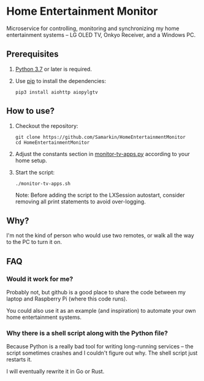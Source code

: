# Home Entertainment Monitor

Microservice for controlling, monitoring and synchronizing my home entertainment
systems – LG OLED TV, Onkyo Receiver, and a Windows PC.

## Prerequisites

1. [Python 3.7](https://www.python.org/downloads/) or later is required.

2. Use [pip](https://pypi.org/project/pip/) to install the dependencies:

   ```shell
   pip3 install aiohttp aiopylgtv
   ```

## How to use?

1. Checkout the repository:

   ```shell
   git clone https://github.com/Samarkin/HomeEntertainmentMonitor
   cd HomeEntertainmentMonitor
   ```

2. Adjust the constants section in [monitor-tv-apps.py](./monitor-tv-apps.py)
according to your home setup.

3. Start the script:

   ```shell
   ./monitor-tv-apps.sh
   ```

   Note: Before adding the script to the LXSession autostart, consider removing
   all print statements to avoid over-logging.

## Why?

I'm not the kind of person who would use two remotes, or walk all the way to the
PC to turn it on.

## FAQ

### Would it work for me?

Probably not, but github is a good place to share the code between my laptop and
Raspberry Pi (where this code runs).

You could also use it as an example (and inspiration) to automate your own home
entertainment systems.

### Why there is a shell script along with the Python file?

Because Python is a really bad tool for writing long-running services –
the script sometimes crashes and I couldn't figure out why. The shell script
just restarts it.

I will eventually rewrite it in Go or Rust.
